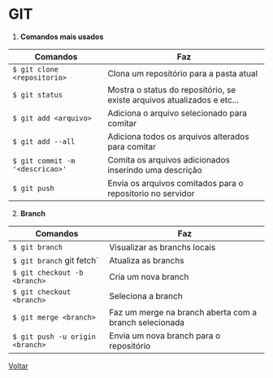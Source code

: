 # GIT

1. **Comandos mais usados**

 Comandos     					| Faz
--------------------------------|-------------
`$ git clone <repositorio>` 	| Clona um repositório para a pasta atual  
`$ git status`					| Mostra o status do repositório, se existe arquivos atualizados e etc... 
`$ git add <arquivo>`			| Adiciona o arquivo selecionado para comitar  
`$ git add --all`				| Adiciona todos os arquivos alterados para comitar 
`$ git commit -m '<descricao>'`	| Comita os arquivos adicionados inserindo uma descrição
`$ git push`					| Envia os arquivos comitados para o repositorio no servidor

2. **Branch**

 Comandos     					| Faz
--------------------------------|-------------
`$ git branch`  				| Visualizar as branchs locais
`$ git branch` git fetch`   	| Atualiza as branchs
`$ git checkout -b <branch>`	| Cria um nova branch
`$ git checkout <branch>`   	| Seleciona a branch 
`$ git merge <branch>`			| Faz um merge na branch aberta com a branch selecionada
`$ git push -u origin <branch>`	| Envia um nova branch para o repositório

[Voltar](README.md)